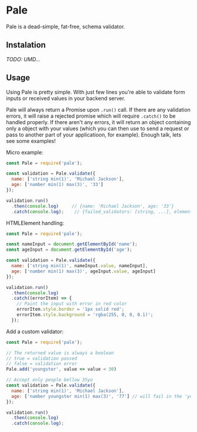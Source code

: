 # Pale

Pale is a dead-simple, fat-free, schema validator.

## Instalation

*TODO: UMD...*

## Usage

Using Pale is pretty simple. With just few lines you're able to validate form inputs or received values in your backend server.

Pale will always return a Promise upon `.run()` call. If there are any validation errors, it will raise a rejected promise which will require `.catch()` to be handled properly. If there aren't any errors, it will return an object containing only a object with your values (which you can then use to send a request or pass to another part of your applicatioon, for example). Enough talk, lets see some examples!

Micro example:

```js
const Pale = require('pale');

const validation = Pale.validate({
  name: ['string min(1)', 'Michael Jackson'],
  age: ['number min(1) max(3)', '33']
});

validation.run()
  .then(console.log)     // {name: 'Michael Jackson', age: '33'}
  .catch(console.log);    // {failed_validators: [string, ...], element: HTMLElement | null, value: string}
```

HTMLElement handling:

```js
const Pale = require('pale');

const nameInput = document.getElementById('name');
const ageInput = document.getElementById('age');

const validation = Pale.validate({
  name: ['string min(1)', nameInput.value, nameInput],
  age: ['number min(1) max(3)', ageInput.value, ageInput]
});

validation.run()
  .then(console.log)
  .catch((errorItem) => {
    // Paint the input with error in red color
    errorItem.style.border = '1px solid red';
    errorItem.style.background = 'rgba(255, 0, 0, 0.1)';
  });
```

Add a custom validator:

```js
const Pale = require('pale');

// The returned value is always a boolean
// true = validation passed
// false = validation error
Pale.add('youngster', value => value < 30)

// Accept only people bellow 35yo
const validation = Pale.validate({
  name: ['string min(1)', 'Michael Jackson'],
  age: ['number youngster min(1) max(3)', '77'] // will fail in the 'youngster' validation
});

validation.run()
  .then(console.log)
  .catch(console.log);
```


